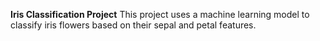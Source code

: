  **Iris Classification Project**
This project uses a machine learning model to classify iris flowers based on their sepal and petal features.
